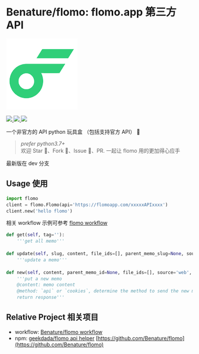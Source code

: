 # Benature/flomo: flomo.app 第三方 API
[![](https://raw.githubusercontent.com/Benature/flomo/main/flomo/media/logo-192x192.png)
](https://flomoapp.com/)

[![](https://camo.githubusercontent.com/3d4cb7f42468e8e9fa6160e038f78d43d3865c4dd6a71f15553100aaf15f2a57/68747470733a2f2f696d672e736869656c64732e696f2f707970692f762f666c6f6d6f)
](https://pypi.org/project/flomo/) [![](https://camo.githubusercontent.com/3572de9aa7a1419b00f4ad8c5df7e39a01fd6b03264e4f61bf1e242905a76881/68747470733a2f2f696d672e736869656c64732e696f2f707970692f707976657273696f6e732f666c6f6d6f)
](https://camo.githubusercontent.com/3572de9aa7a1419b00f4ad8c5df7e39a01fd6b03264e4f61bf1e242905a76881/68747470733a2f2f696d672e736869656c64732e696f2f707970692f707976657273696f6e732f666c6f6d6f) [![](https://camo.githubusercontent.com/2354c5dc55e2e858249ce87733b596497a5a1b11f610faabd46cd61dc02f5dc7/68747470733a2f2f696d672e736869656c64732e696f2f6769746875622f73746172732f42656e61747572652f666c6f6d6f)
](https://github.com/Benature/flomo)

一个非官方的 API python 玩具盒 （包括支持官方 API） 👀

> _prefer python3.7+_  
> 欢迎 Star 🌟、Fork 🍴、Issue 💬、PR. 一起让 flomo 用的更加得心应手

最新版在 dev 分支

## Usage 使用

```python
import flomo
client = flomo.Flomo(api='https://flomoapp.com/xxxxxAPIxxxx')
client.new('hello flomo')
```

相关 workflow 示例可参考 [flomo workflow](https://github.com/Benature/flomo-workflow)

```python
def get(self, tag=''):
    '''get all memo'''

def update(self, slug, content, file_ids=[], parent_memo_slug=None, source='web'):
    '''update a memo'''

def new(self, content, parent_memo_id=None, file_ids=[], source='web', method='api'):
    '''put a new memo
    @content: memo content
    @method: `api` or `cookies`, determine the method to send the new memo
    return response'''
```

## Relative Project 相关项目

-   workflow: [Benature/flomo workflow](https://github.com/Benature/flomo-workflow)
-   npm: [geekdada/flomo api helper](https://github.com/geekdada/flomo-api-helper) 
    [https://github.com/Benature/flomo](https://github.com/Benature/flomo)

